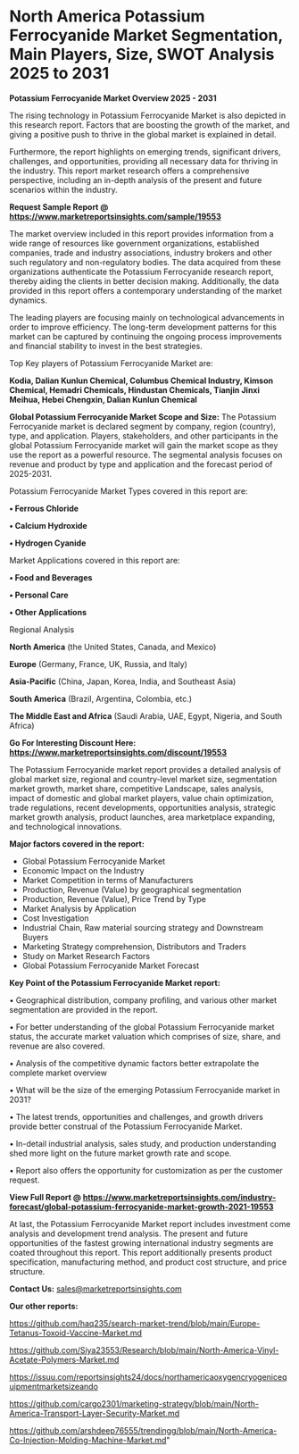 # North America Potassium Ferrocyanide Market Segmentation, Main Players, Size, SWOT Analysis 2025 to 2031

<Strong> Potassium Ferrocyanide Market Overview 2025 - 2031</strong>

The rising technology in Potassium Ferrocyanide Market is also depicted in this research report. Factors that are boosting the growth of the market, and giving a positive push to thrive in the global market is explained in detail.

Furthermore, the report highlights on emerging trends, significant drivers, challenges, and opportunities, providing all necessary data for thriving in the industry. This report market research offers a comprehensive perspective, including an in-depth analysis of the present and future scenarios within the industry.

<strong>Request Sample Report @ <a href=https://www.marketreportsinsights.com/sample/19553>https://www.marketreportsinsights.com/sample/19553</a></strong>

The market overview included in this report provides information from a wide range of resources like government organizations, established companies, trade and industry associations, industry brokers and other such regulatory and non-regulatory bodies. The data acquired from these organizations authenticate the Potassium Ferrocyanide research report, thereby aiding the clients in better decision making. Additionally, the data provided in this report offers a contemporary understanding of the market dynamics.

The leading players are focusing mainly on technological advancements in order to improve efficiency. The long-term development patterns for this market can be captured by continuing the ongoing process improvements and financial stability to invest in the best strategies.

Top Key players of Potassium Ferrocyanide Market are:

<strong>Kodia, Dalian Kunlun Chemical, Columbus Chemical Industry, Kimson Chemical, Hemadri Chemicals, Hindustan Chemicals, Tianjin Jinxi Meihua, Hebei Chengxin, Dalian Kunlun Chemical</strong>

<strong><b>Global Potassium Ferrocyanide Market Scope and Size:</b></strong>
The Potassium Ferrocyanide market is declared segment by company, region (country), type, and application. Players, stakeholders, and other participants in the global Potassium Ferrocyanide market will gain the market scope as they use the report as a powerful resource. The segmental analysis focuses on revenue and product by type and application and the forecast period of 2025-2031.

Potassium Ferrocyanide Market Types covered in this report are:

<strong>• Ferrous Chloride

• Calcium Hydroxide

• Hydrogen Cyanide</strong>

Market Applications covered in this report are:

<strong>• Food and Beverages

• Personal Care

• Other Applications</strong> 

Regional Analysis

<strong>North America</strong> (the United States, Canada, and Mexico)

<strong>Europe</strong> (Germany, France, UK, Russia, and Italy)

<strong>Asia-Pacific</strong> (China, Japan, Korea, India, and Southeast Asia)

<strong>South America</strong> (Brazil, Argentina, Colombia, etc.)

<strong>The Middle East and Africa</strong> (Saudi Arabia, UAE, Egypt, Nigeria, and South Africa)

<strong>Go For Interesting Discount Here: <a href=https://www.marketreportsinsights.com/discount/19553>https://www.marketreportsinsights.com/discount/19553</a></strong>

The Potassium Ferrocyanide market report provides a detailed analysis of global market size, regional and country-level market size, segmentation market growth, market share, competitive Landscape, sales analysis, impact of domestic and global market players, value chain optimization, trade regulations, recent developments, opportunities analysis, strategic market growth analysis, product launches, area marketplace expanding, and technological innovations.

<strong><b>Major factors covered in the report:</b></strong>
<ul>
  <li>Global Potassium Ferrocyanide Market </li>
  <li>Economic Impact on the Industry</li>
  <li>Market Competition in terms of Manufacturers</li>
  <li>Production, Revenue (Value) by geographical segmentation</li>
  <li>Production, Revenue (Value), Price Trend by Type</li>
  <li>Market Analysis by Application</li>
  <li>Cost Investigation</li>
  <li>Industrial Chain, Raw material sourcing strategy and Downstream Buyers</li>
  <li>Marketing Strategy comprehension, Distributors and Traders</li>
  <li>Study on Market Research Factors</li>
  <li>Global Potassium Ferrocyanide Market Forecast</li>
</ul>

<strong><b>Key Point of the Potassium Ferrocyanide Market report:</b></strong>

• Geographical distribution, company profiling, and various other market segmentation are provided in the report.

• For better understanding of the global Potassium Ferrocyanide market status, the accurate market valuation which comprises of size, share, and revenue are also covered.

• Analysis of the competitive dynamic factors better extrapolate the complete market overview

• What will be the size of the emerging Potassium Ferrocyanide market in 2031?

• The latest trends, opportunities and challenges, and growth drivers provide better construal of the Potassium Ferrocyanide Market.

• In-detail industrial analysis, sales study, and production understanding shed more light on the future market growth rate and scope.

• Report also offers the opportunity for customization as per the customer request.

<strong><b>View Full Report @ <a href=https://www.marketreportsinsights.com/industry-forecast/global-potassium-ferrocyanide-market-growth-2021-19553>https://www.marketreportsinsights.com/industry-forecast/global-potassium-ferrocyanide-market-growth-2021-19553</a></b></strong>


At last, the Potassium Ferrocyanide Market report includes investment come analysis and development trend analysis. The present and future opportunities of the fastest growing international industry segments are coated throughout this report. This report additionally presents product specification, manufacturing method, and product cost structure, and price structure.

<strong>Contact Us:</strong>
sales@marketreportsinsights.com

<strong>Our other reports:</strong>

<a href=https://github.com/haq235/search-market-trend/blob/main/Europe-Tetanus-Toxoid-Vaccine-Market.md>https://github.com/haq235/search-market-trend/blob/main/Europe-Tetanus-Toxoid-Vaccine-Market.md</a>

<a href=https://github.com/Siya23553/Research/blob/main/North-America-Vinyl-Acetate-Polymers-Market.md>https://github.com/Siya23553/Research/blob/main/North-America-Vinyl-Acetate-Polymers-Market.md</a>

<a href=https://issuu.com/reportsinsights24/docs/northamericaoxygencryogenicequipmentmarketsizeando>https://issuu.com/reportsinsights24/docs/northamericaoxygencryogenicequipmentmarketsizeando</a>

<a href=https://github.com/cargo2301/marketing-strategy/blob/main/North-America-Transport-Layer-Security-Market.md>https://github.com/cargo2301/marketing-strategy/blob/main/North-America-Transport-Layer-Security-Market.md</a>

<a href=https://github.com/arshdeep76555/trendingg/blob/main/North-America-Co-Injection-Molding-Machine-Market.md>https://github.com/arshdeep76555/trendingg/blob/main/North-America-Co-Injection-Molding-Machine-Market.md</a>"
